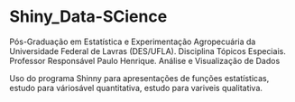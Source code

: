 # Shiny_Data-SCience
Pós-Graduação em Estatística e Experimentação Agropecuária da Universidade Federal de Lavras (DES/UFLA). Disciplina Tópicos Especiais. Professor Responsável Paulo Henrique. Análise e Visualização de Dados

Uso do programa Shinny para apresentações de funções estatísticas, estudo para váriosável quantitativa, estudo para variveis qualitativa.
